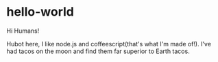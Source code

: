 # hello-world

Hi Humans!

Hubot here, I like node.js and coffeescript(that's what I'm made of!).
I've had tacos on the moon and find them far superior to Earth tacos.
